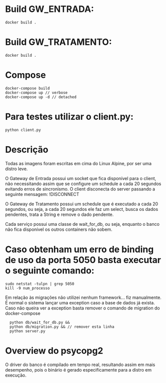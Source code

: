 # Build GW_ENTRADA:
	docker build .

# Build GW_TRATAMENTO:
	docker build .

# Compose
    docker-compose build
    docker-compose up // verbose
    docker-compose up -d // detached

# Para testes utilizar o client.py:
	python client.py

# Descrição

Todas as imagens foram escritas em cima do Linux Alpine, por ser uma distro leve.

O Gateway de Entrada possui um socket que fica disponível para o client, não necessitando
assim que se configure um schedule a cada 20 segundos evitando erros de sincronismo.
O client disconecta do server passando a seguinte mensagem: !DISCONNECT

O Gateway de Tratamento possui um schedule que é executado a cada 20 segundos, ou seja,
a cada 20 segundos ele faz um select, busca os dados pendentes, trata a String e remove o dado pendente.

Cada serviço possui uma classe de wait_for_db, ou seja, enquanto o banco não fica disponível os outros
containers não sobem.

# Caso obtenham um erro de binding de uso da porta 5050 basta executar o seguinte comando:
	sudo netstat -tulpn | grep 5050
	kill -9 num_processo

Em relação às migrações não utilizei nenhum framework... fiz manualmente.
É normal o sistema lançar uma exception caso a base de dados já exista.
Caso não queira ver a exception basta remover o comando de migration do docker-compose

      python db/wait_for_db.py &&
      python db/migration.py && // remover esta linha
      python server.py

# Overview do psycopg2
O driver do banco é compilado em tempo real, resultando assim em mais desempenho, pois o binário
é gerado especificamente para a distro em execução.